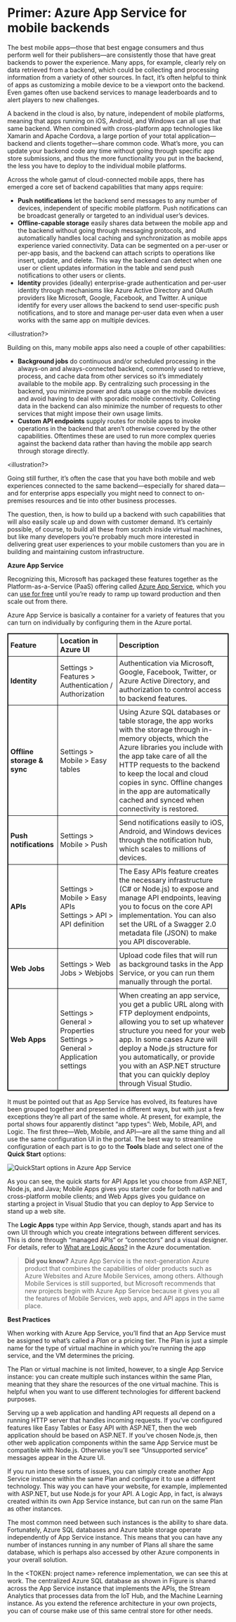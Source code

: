 # Primer: Azure App Service for mobile backends

The best mobile apps—those that best engage consumers and thus perform well for their publishers—are consistently those that have great backends to power the experience. Many apps, for example, clearly rely on data retrieved from a backend, which could be collecting and processing information from a variety of other sources. In fact, it’s often helpful to think of apps as customizing a mobile device to be a viewport onto the backend. Even games often use backend services to manage leaderboards and to alert players to new challenges.

A backend in the cloud is also, by nature, independent of mobile platforms, meaning that apps running on iOS, Android, and Windows can all use that same backend. When combined with cross-platform app technologies like Xamarin and Apache Cordova, a large portion of your total application—backend and clients together—share common code. What’s more, you can update your backend code any time without going through specific app store submissions, and thus the more functionality you put in the backend, the less you have to deploy to the individual mobile platforms.

Across the whole gamut of cloud-connected mobile apps, there has emerged a core set of backend capabilities that many apps require:

- **Push notifications** let the backend send messages to any number of devices, independent of specific mobile platform. Push notifications can be broadcast generally or targeted to an individual user’s devices.
- **Offline-capable storage** easily shares data between the mobile app and the backend without going through messaging protocols, and automatically handles local caching and synchronization as mobile apps experience varied connectivity. Data can be segmented on a per-user or per-app basis, and the backend can attach scripts to operations like insert, update, and delete. This way the backend can detect when one user or client updates information in the table and send push notifications to other users or clients.
- **Identity** provides (ideally) enterprise-grade authentication and per-user identity through mechanisms like Azure Active Directory and OAuth providers like Microsoft, Google, Facebook, and Twitter. A unique identify for every user allows the backend to send user-specific push notifications, and to store and manage per-user data even when a user works with the same app on multiple devices.

<illustration?>

Building on this, many mobile apps also need a couple of other capabilities:

- **Background jobs** do continuous and/or scheduled processing in the always-on and always-connected backend, commonly used to retrieve, process, and cache data from other services so it’s immediately available to the mobile app. By centralizing such processing in the backend, you minimize power and data usage on the mobile devices and avoid having to deal with sporadic mobile connectivity. Collecting data in the backend can also minimize the number of requests to other services that might impose their own usage limits.
- **Custom API endpoints** supply routes for mobile apps to invoke operations in the backend that aren’t otherwise covered by the other capabilities. Oftentimes these are used to run more complex queries against the backend data rather than having the mobile app search through storage directly.
 
<illustration?>

Going still further, it’s often the case that you have both mobile and web experiences connected to the same backend—especially for shared data—and for enterprise apps especially you might need to connect to on-premises resources and tie into other business processes.

<complete illustration>

The question, then, is how to build up a backend with such capabilities that will also easily scale up and down with customer demand. It’s certainly possible, of course, to build all these from scratch inside virtual machines, but like many developers you’re probably much more interested in delivering great user experiences to your mobile customers than you are in building and maintaining custom infrastructure.

**Azure App Service**

Recognizing this, Microsoft has packaged these features together as the Platform-as-a-Service (PaaS) offering called [Azure App Service](https://azure.microsoft.com/en-us/documentation/articles/app-service-value-prop-what-is/), which you can [use for free](https://azure.microsoft.com/en-us/pricing/details/app-service/) until you’re ready to ramp up toward production and then scale out from there.

Azure App Service is basically a container for a variety of features that you can turn on individually by configuring them in the Azure portal.

<style>
    table, th, td {
        border: 1px solid black;
        border-collapse: collapse;
    }
    th, td {
        padding: 5px;
    }
</style>
<table>
<tr>
	<td><strong>Feature</strong></td>
	<td><strong>Location in Azure UI</strong></td>
	<td><strong>Description</strong></td>
</tr>
<tr>
	<td><strong>Identity</strong></td>
	<td>Settings > Features > Authentication / Authorization</td>
	<td>Authentication via Microsoft, Google, Facebook, Twitter, or Azure Active Directory, and authorization to control access to backend features.</td>
</tr>
<tr>
	<td><strong>Offline storage & sync</strong></td>
	<td>Settings > Mobile > Easy tables</td>
	<td>Using Azure SQL databases or table storage, the app works with the storage through in-memory objects, which the Azure libraries you include with the app take care of all the HTTP requests to the backend to keep the local and cloud copies in sync. Offline changes in the app are automatically cached and synced when connectivity is restored.</td>
</tr>
<tr>
	<td><strong>Push notifications</strong></td>
	<td>Settings > Mobile > Push</td>
	<td>Send notifications easily to iOS, Android, and Windows devices through the notification hub, which scales to millions of devices.</td>	
</tr>
<tr>
	<td><strong>APIs</strong></td>
<td>Settings > Mobile > Easy APIs<br/>Settings > API > API definition</td>
	<td>The Easy APIs feature creates the necessary infrastructure (C# or Node.js) to expose and manage API endpoints, leaving you to focus on the core API implementation. You can also set the URL of a Swagger 2.0 metadata file (JSON) to make you API discoverable.</td>
</tr>
<tr>
	<td><strong>Web Jobs</strong></td>
	<td>Settings > Web Jobs > Webjobs</td>
	<td>Upload code files that will run as background tasks in the App Service, or you can run them manually through the portal.</td>
</tr>
<tr>
	<td><strong>Web Apps</strong></td><td>Settings > General > Properties<br/>Settings > General > Application settings</td>
	<td>When creating an app service, you get a public URL along with FTP deployment endpoints, allowing you to set up whatever structure you need for your web app. In some cases Azure will deploy a Node.js structure for you automatically, or provide you with an ASP.NET structure that you can quickly deploy through Visual Studio.</td>
</tr>
</table>


It must be pointed out that as App Service has evolved, its features have been grouped together and presented in different ways, but with just a few exceptions they’re all part of the same whole. At present, for example, the portal shows four apparently distinct “app types”: Web, Mobile, API, and Logic. The first three—Web, Mobile, and API—are all the same thing and all use the same configuration UI in the portal. The best way to streamline configuration of each part is to go to the **Tools** blade and select one of the **Quick Start** options:
 
![QuickStart options in Azure App Service](media/app-services-05-combined.png)

As you can see, the quick starts for API Apps let you choose from ASP.NET, Node.js, and Java; Mobile Apps gives you starter code for both native and cross-platform mobile clients; and Web Apps gives you guidance on starting a project in Visual Studio that you can deploy to App Service to stand up a web site.

The **Logic Apps** type within App Service, though, stands apart and has its own UI through which you create integrations between different services. This is done through “managed APIs“ or “connectors” and a visual designer. For details, refer to [What are Logic Apps?](https://azure.microsoft.com/en-us/documentation/articles/app-service-logic-what-are-logic-apps/) in the Azure documentation.



> **Did you know?** Azure App Service is the next-generation Azure product that combines the capabilities of older products such as Azure Websites and Azure Mobile Services, among others. Although Mobile Services is still supported, but Microsoft recommends that new projects begin with Azure App Service because it gives you all the features of Mobile Services, web apps, and API apps in the same place.



**Best Practices**

When working with Azure App Service, you’ll find that an App Service must be assigned to what’s called a *Plan* or a pricing tier. The Plan is just a simple name for the type of virtual machine in which you’re running the app service, and the VM determines the pricing.

The Plan or virtual machine is not limited, however, to a single App Service instance: you can create multiple such instances within the same Plan, meaning that they share the resources of the one virtual machine. This is helpful when you want to use different technologies for different backend purposes. 

Serving up a web application and handling API requests all depend on a running HTTP server that handles incoming requests. If you’ve configured features like Easy Tables or Easy API with ASP.NET, then the web application should be based on ASP.NET. If you’ve chosen Node.js, then other web application components within the same App Service must be compatible with Node.js. Otherwise you’ll see “Unsupported service” messages appear in the Azure UI.

If you run into these sorts of issues, you can simply create another App Service instance within the same Plan and configure it to use a different technology. This way you can have your website, for example, implemented with ASP.NET, but use Node.js for your API. A Logic App, in fact, is always created within its own App Service instance, but can run on the same Plan as other instances.

The most common need between such instances is the ability to share data. Fortunately, Azure SQL databases and Azure table storage operate independently of App Service instance. This means that you can have any number of instances running in any number of Plans all share the same database, which is perhaps also accessed by other Azure components in your overall solution.

In the <TOKEN: project name> reference implementation, we can see this at work. The centralized Azure SQL database  as shown in Figure <TODO> is shared across the App Service instance that implements the APIs, the Stream Analytics that processes data from the IoT Hub, and the Machine Learning instance. As you extend the reference architecture in your own projects, you can of course make use of this same central store for other needs.
